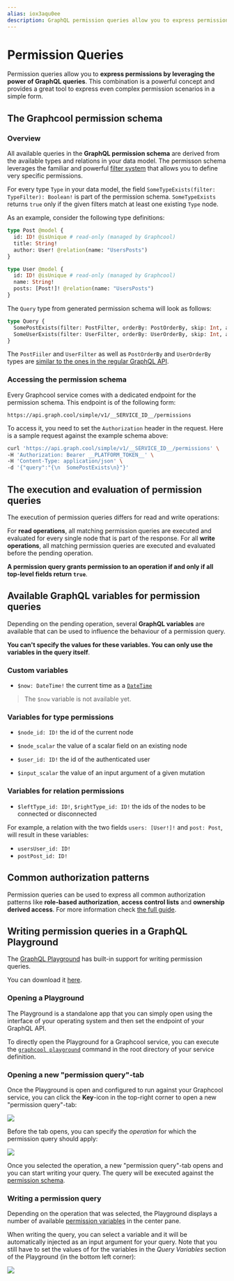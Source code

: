 ```yaml
---
alias: iox3aqu0ee
description: GraphQL permission queries allow you to express permissions by leveraging the power of GraphQL queries. This is a simple and powerful combination.
---
```


# Permission Queries

Permission queries allow you to **express permissions by leveraging the power of GraphQL queries**. This combination is a powerful concept and provides a great tool to express even complex permission scenarios in a simple form.

## The Graphcool permission schema

<!-- PERMISSION_EXAMPLES -->

### Overview

All available queries in the **GraphQL permission schema** are derived from the available types and relations in your data model. The permisson schema leverages the familiar and powerful [filter system](!alias-nia9nushae#filtering-by-field) that allows you to define very specific permissions.

For every type `Type` in your data model, the field `SomeTypeExists(filter: TypeFilter): Boolean!` is part of the permission schema. `SomeTypeExists` returns `true` only if the given filters match at least one existing `Type` node.

As an example, consider the following type definitions:

```graphql
type Post @model {
  id: ID! @isUnique # read-only (managed by Graphcool)
  title: String!
  author: User! @relation(name: "UsersPosts") 
}

type User @model {
  id: ID! @isUnique # read-only (managed by Graphcool)
  name: String!
  posts: [Post!]! @relation(name: "UsersPosts") 
}
```

The `Query` type from generated permission schema will look as follows:

```graphql
type Query {
  SomePostExists(filter: PostFilter, orderBy: PostOrderBy, skip: Int, after: String, before: String, first: Int, last: Int): Boolean!
  SomeUserExists(filter: UserFilter, orderBy: UserOrderBy, skip: Int, after: String, before: String, first: Int, last: Int): Boolean!
}
```

The `PostFiiler` and `UserFilter` as well as `PostOrderBy` and `UserOrderBy` types are [similar to the ones in the regular GraphQL API](!alias-nia9nushae#explore-available-filter-criteria).

### Accessing the permission schema

Every Graphcool service comes with a dedicated endpoint for the permission schema. This endpoint is of the following form:

```
https://api.graph.cool/simple/v1/__SERVICE_ID__/permissions
```

To access it, you need to set the `Authorization` header in the request. Here is a sample request against the example schema above:

```sh
curl 'https://api.graph.cool/simple/v1/__SERVICE_ID__/permissions' \
-H 'Authorization: Bearer __PLATFORM_TOKEN__' \
-H 'Content-Type: application/json' \
-d '{"query":"{\n  SomePostExists\n}"}' 
```

## The execution and evaluation of permission queries

The execution of permission queries differs for read and write operations:

For **read operations**, all matching permission queries are executed and evaluated for every single node that is part of the response. For all **write operations**, all matching permission queries are executed and evaluated before the pending operation.

**A permission query grants permission to an operation if and only if all top-level fields return `true`**.

## Available GraphQL variables for permission queries

Depending on the pending operation, several **GraphQL variables** are available that can be used to influence the behaviour of a permission query.

**You can't specify the values for these variables. You can only use the variables in the query itself**.

### Custom variables

* `$now: DateTime!` the current time as a [`DateTime`](!alias-teizeit5se#datetime)

> The `$now` variable is not available yet.

### Variables for type permissions

* `$node_id: ID!` the id of the current node
* `$node_scalar` the value of a scalar field on an existing node

* `$user_id: ID!` the id of the authenticated user
* `$input_scalar` the value of an input argument of a given mutation

### Variables for relation permissions

* `$leftType_id: ID!`, `$rightType_id: ID!` the ids of the nodes to be connected or disconnected

For example, a relation with the two fields `users: [User!]!` and `post: Post`, will result in these variables:

* `usersUser_id: ID!`
* `postPost_id: ID!`

## Common authorization patterns

Permission queries can be used to express all common authorization patterns like **role-based authorization**, **access control lists** and **ownership derived access**. For more information check [the full guide](!alias-miesho4goo).

## Writing permission queries in a GraphQL Playground

The [GraphQL Playground](https://github.com/graphcool/graphql-playground) has built-in support for writing permission queries.

You can download it [here](https://github.com/graphcool/graphql-playground/releases).

### Opening a Playground

The Playground is a standalone app that you can simply open using the interface of your operating system and then set the endpoint of your GraphQL API.

To directly open the Playground for a Graphcool service, you can execute the [`graphcool playground`](!alias-aiteerae6l#graphcool-playground) command in the root directory of your service definition.

### Opening a new "permission query"-tab

Once the Playground is open and configured to run against your Graphcool service, you can click the **Key**-icon in the top-right corner to open a new "permission query"-tab:

![](https://i.imgur.com/yNwhYBq.png)

Before the tab opens, you can specify the _operation_ for which the permission query should apply:

![](https://imgur.com/s1EXJmx.png)

Once you selected the operation, a new "permission query"-tab opens and you can start writing your query. The query will be executed against the [permission schema](#the-qraphql-permission-schema).


### Writing a permission query

Depending on the operation that was selected, the Playground displays a number of available [permission variables](#available-graphql-variables-for-permission-queries) in the center pane.

When writing the query, you can select a variable and it will be automatically injected as an input argument for your query. Note that you still have to set the values of for the variables in the _Query Variables_ section of the Playground (in the bottom left corner):

![](https://imgur.com/qfo6I8n.png)



